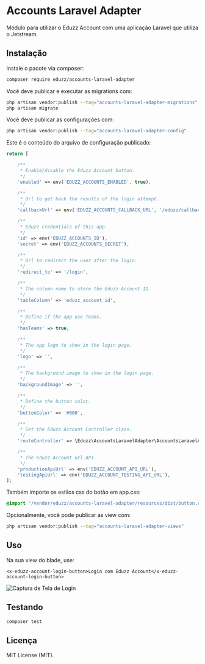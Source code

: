 # Accounts Laravel Adapter
Módulo para utilizar o Eduzz Account com uma aplicação Laravel que utiliza o Jetstream.

## Instalação

Instale o pacote via composer:

```bash
composer require eduzz/accounts-laravel-adapter
```

Você deve publicar e executar as migrations com:

```bash
php artisan vendor:publish --tag="accounts-laravel-adapter-migrations"
php artisan migrate
```

Você deve publicar as configurações com:

```bash
php artisan vendor:publish --tag="accounts-laravel-adapter-config"
```

Este é o conteúdo do arquivo de configuração publicado:

```php
return [

    /**
     * Enable/disable the Eduzz Account button.
     */
    'enabled' => env('EDUZZ_ACCOUNTS_ENABLED', true),

    /**
     * Url to get back the results of the login attempt.
     */
    'callbackUrl' => env('EDUZZ_ACCOUNTS_CALLBACK_URL', '/eduzz/callback/'),

    /**
     * Eduzz credentials of this app.
     */
    'id' => env('EDUZZ_ACCOUNTS_ID'),
    'secret' => env('EDUZZ_ACCOUNTS_SECRET'),

    /**
     * Url to redirect the user after the login.
     */
    'redirect_to' => '/login',

    /**
     * The column name to store the Eduzz Account ID.
     */
    'tableColumn' => 'eduzz_account_id',

    /**
     * Define if the app use Teams.
     */
    'hasTeams' => true,

    /**
     * The app logo to show in the login page.
     */
    'logo' => '',

    /**
     * The background image to show in the login page.
     */
    'backgroundImage' => '',

    /**
     * Define the button color.
     */
    'buttonColor' => '#000',

    /**
     * Set the Eduzz Account Controller class.
     */
    'routeController' => \Eduzz\AccountsLaravelAdapter\AccountsLaravelAdapterController::class,

    /**
     * The Eduzz Account url API.
     */
    'productionApiUrl' => env('EDUZZ_ACCOUNT_API_URL'),
    'testingApiUrl' => env('EDUZZ_ACCOUNT_TESTING_API_URL'),
];
```

Também importe os estilos css do botão em app.css:

```css
@import "/vendor/eduzz/accounts-laravel-adapter/resources/dist/button.css";
```

Opcionalmente, você pode publicar as view com:

```bash
php artisan vendor:publish --tag="accounts-laravel-adapter-views"
```

## Uso
Na sua view do blade, use:

```blade
<x-eduzz-account-login-button>Login com Eduzz Account</x-eduzz-account-login-button>
```

![Captura de Tela de Login](https://i.imgur.com/ktLd6rk.jpeg)

## Testando

```bash
composer test
```
## Licença

MIT License (MIT).
